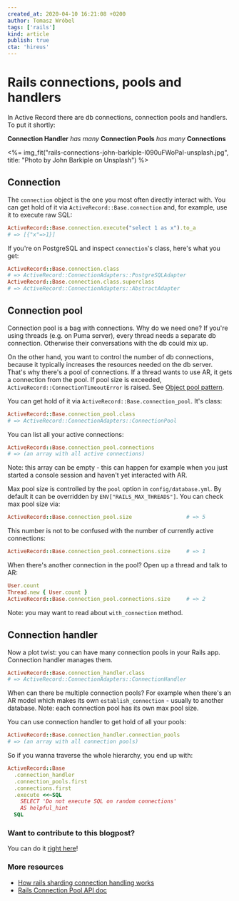```yaml
---
created_at: 2020-04-10 16:21:08 +0200
author: Tomasz Wróbel
tags: ['rails']
kind: article
publish: true
cta: 'hireus'
---
```


# Rails connections, pools and handlers

In Active Record there are db connections, connection pools and handlers. To put it shortly:

**Connection Handler** _has many_ **Connection Pools** _has many_ **Connections**

<%= img_fit("rails-connections-john-barkiple-l090uFWoPaI-unsplash.jpg", title: "Photo by John Barkiple on Unsplash") %>

<!-- more -->

## Connection

The `connection` object is the one you most often directly interact with. You can get hold of it via `ActiveRecord::Base.connection` and, for example, use it to execute raw SQL:

```ruby
ActiveRecord::Base.connection.execute("select 1 as x").to_a
# => [{"x"=>1}]
```

If you're on PostgreSQL and inspect `connection`'s class, here's what you get:

```ruby
ActiveRecord::Base.connection.class
# => ActiveRecord::ConnectionAdapters::PostgreSQLAdapter
ActiveRecord::Base.connection.class.superclass
# => ActiveRecord::ConnectionAdapters::AbstractAdapter
```

## Connection pool

Connection pool is a bag with connections. Why do we need one? If you're using threads (e.g. on Puma server), every thread needs a separate db connection. Otherwise their conversations with the db could mix up.

On the other hand, you want to control the number of db connections, because it typically increases the resources needed on the db server. That's why there's a pool of connections. If a thread wants to use AR, it gets a connection from the pool. If pool size is exceeded, `ActiveRecord::ConnectionTimeoutError` is raised. See [Object pool pattern](https://en.wikipedia.org/wiki/Object_pool_pattern).

You can get hold of it via `ActiveRecord::Base.connection_pool`. It's class:

```ruby
ActiveRecord::Base.connection_pool.class
# => ActiveRecord::ConnectionAdapters::ConnectionPool
```

You can list all your active connections:

```ruby
ActiveRecord::Base.connection_pool.connections
# => (an array with all active connections)
```

Note: this array can be empty - this can happen for example when you just started a console session and haven't yet interacted with AR.

Max pool size is controlled by the `pool` option in `config/database.yml`. By default it can be overridden by `ENV["RAILS_MAX_THREADS"]`. You can check max pool size via:

```ruby
ActiveRecord::Base.connection_pool.size                 # => 5
```

This number is not to be confused with the number of currently active connections:

```ruby
ActiveRecord::Base.connection_pool.connections.size     # => 1
```

When there's another connection in the pool? Open up a thread and talk to AR:

```ruby
User.count
Thread.new { User.count }
ActiveRecord::Base.connection_pool.connections.size     # => 2
```

Note: you may want to read about `with_connection` method. 

## Connection handler

Now a plot twist: you can have many connection pools in your Rails app. Connection handler manages them.

```ruby
ActiveRecord::Base.connection_handler.class
# => ActiveRecord::ConnectionAdapters::ConnectionHandler
```

When can there be multiple connection pools? For example when there's an AR model which makes its own `establish_connection` - usually to another database. Note: each connection pool has its own max pool size.

You can use connection handler to get hold of all your pools:

```ruby
ActiveRecord::Base.connection_handler.connection_pools
# => (an array with all connection pools)
```

So if you wanna traverse the whole hierarchy, you end up with:

```ruby
ActiveRecord::Base
  .connection_handler
  .connection_pools.first
  .connections.first
  .execute <<~SQL
    SELECT 'Do not execute SQL on random connections'
    AS helpful_hint
  SQL
```

### Want to contribute to this blogpost?

You can do it [right here](https://github.com/arkency/posts/edit/master/posts/2020-04-10-rails-connections-pools-and-handlers.md)!

### More resources

* [How rails sharding connection handling works](https://github.com/hsgubert/rails-sharding/wiki/How-rails-sharding-connection-handling-works)
* [Rails Connection Pool API doc](https://api.rubyonrails.org/classes/ActiveRecord/ConnectionAdapters/ConnectionPool.html)

<!--
Todos
* forking processes
* adjusting pool size
-->
